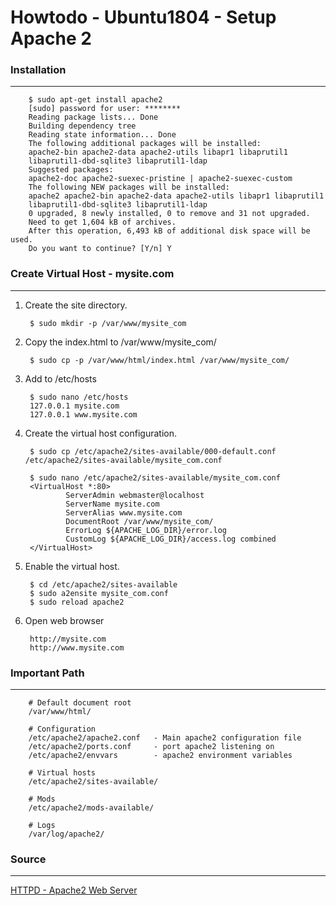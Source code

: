 Howtodo - Ubuntu1804 - Setup Apache 2
======================================


### Installation
---

        $ sudo apt-get install apache2
        [sudo] password for user: ********        
        Reading package lists... Done
        Building dependency tree       
        Reading state information... Done
        The following additional packages will be installed:
        apache2-bin apache2-data apache2-utils libapr1 libaprutil1
        libaprutil1-dbd-sqlite3 libaprutil1-ldap
        Suggested packages:
        apache2-doc apache2-suexec-pristine | apache2-suexec-custom
        The following NEW packages will be installed:
        apache2 apache2-bin apache2-data apache2-utils libapr1 libaprutil1
        libaprutil1-dbd-sqlite3 libaprutil1-ldap
        0 upgraded, 8 newly installed, 0 to remove and 31 not upgraded.
        Need to get 1,604 kB of archives.
        After this operation, 6,493 kB of additional disk space will be used.
        Do you want to continue? [Y/n] Y


### Create Virtual Host - mysite.com
---

1. Create the site directory.

        $ sudo mkdir -p /var/www/mysite_com
        

2. Copy the index.html to /var/www/mysite_com/

        $ sudo cp -p /var/www/html/index.html /var/www/mysite_com/


3. Add to /etc/hosts

        $ sudo nano /etc/hosts
        127.0.0.1 mysite.com
        127.0.0.1 www.mysite.com


4. Create the virtual host configuration.

        $ sudo cp /etc/apache2/sites-available/000-default.conf /etc/apache2/sites-available/mysite_com.conf

        $ sudo nano /etc/apache2/sites-available/mysite_com.conf
        <VirtualHost *:80>
                ServerAdmin webmaster@localhost
                ServerName mysite.com
                ServerAlias www.mysite.com
                DocumentRoot /var/www/mysite_com/
                ErrorLog ${APACHE_LOG_DIR}/error.log
                CustomLog ${APACHE_LOG_DIR}/access.log combined
        </VirtualHost>


5. Enable the virtual host.

        $ cd /etc/apache2/sites-available
        $ sudo a2ensite mysite_com.conf
        $ sudo reload apache2


6. Open web browser
        
        http://mysite.com
        http://www.mysite.com



### Important Path
---

        # Default document root
        /var/www/html/

        # Configuration
        /etc/apache2/apache2.conf   - Main apache2 configuration file
        /etc/apache2/ports.conf     - port apache2 listening on
        /etc/apache2/envvars        - apache2 environment variables

        # Virtual hosts
        /etc/apache2/sites-available/

        # Mods
        /etc/apache2/mods-available/

        # Logs
        /var/log/apache2/    


### Source
---
[HTTPD - Apache2 Web Server](https://help.ubuntu.com/lts/serverguide/httpd.html)